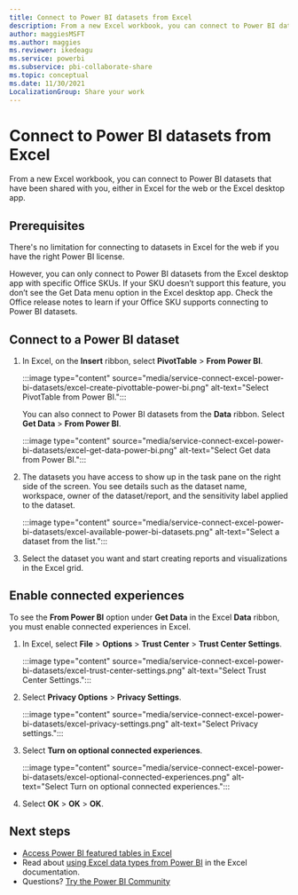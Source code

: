 ```yaml
---
title: Connect to Power BI datasets from Excel  
description: From a new Excel workbook, you can connect to Power BI datasets that have been shared with you, either in Excel for the web or the Excel desktop app.
author: maggiesMSFT
ms.author: maggies
ms.reviewer: ikedeagu
ms.service: powerbi
ms.subservice: pbi-collaborate-share
ms.topic: conceptual
ms.date: 11/30/2021
LocalizationGroup: Share your work
---
```

# Connect to Power BI datasets from Excel 

From a new Excel workbook, you can connect to Power BI datasets that have been shared with you, either in Excel for the web or the Excel desktop app.

## Prerequisites

There's no limitation for connecting to datasets in Excel for the web if you have the right Power BI license.

However, you can only connect to Power BI datasets from the Excel desktop app with specific Office SKUs. If your SKU doesn’t support this feature, you don’t see the Get Data menu option in the Excel desktop app. Check the Office release notes to learn if your Office SKU supports connecting to Power BI datasets.  

## Connect to a Power BI dataset 

1. In Excel, on the **Insert** ribbon, select **PivotTable** > **From Power BI**.  

    :::image type="content" source="media/service-connect-excel-power-bi-datasets/excel-create-pivottable-power-bi.png" alt-text="Select PivotTable from Power BI.":::

    You can also connect to Power BI datasets from the **Data** ribbon. Select **Get Data** > **From Power BI**. 

    :::image type="content" source="media/service-connect-excel-power-bi-datasets/excel-get-data-power-bi.png" alt-text="Select Get data from Power BI.":::

1. The datasets you have access to show up in the task pane on the right side of the screen. You see details such as the dataset name, workspace, owner of the dataset/report, and the sensitivity label applied to the dataset.

    :::image type="content" source="media/service-connect-excel-power-bi-datasets/excel-available-power-bi-datasets.png" alt-text="Select a dataset from the list.":::

1. Select the dataset you want and start creating reports and visualizations in the Excel grid. 

## Enable connected experiences 

To see the **From Power BI** option under **Get Data** in the Excel **Data** ribbon, you must enable connected experiences in Excel.  

1. In Excel, select **File** > **Options** > **Trust Center** > **Trust Center Settings**.  

    :::image type="content" source="media/service-connect-excel-power-bi-datasets/excel-trust-center-settings.png" alt-text="Select Trust Center Settings.":::

1. Select **Privacy Options** > **Privacy Settings**.

    :::image type="content" source="media/service-connect-excel-power-bi-datasets/excel-privacy-settings.png" alt-text="Select Privacy settings.":::

1. Select **Turn on optional connected experiences**.

    :::image type="content" source="media/service-connect-excel-power-bi-datasets/excel-optional-connected-experiences.png" alt-text="Select Turn on optional connected experiences.":::

1. Select **OK** > **OK** > **OK**.

## Next steps

- [Access Power BI featured tables in Excel](service-excel-featured-tables.md)
- Read about [using Excel data types from Power BI](https://support.office.com/article/use-excel-data-types-from-power-bi-preview-cd8938ce-f963-444d-b82a-7140848241e9) in the Excel documentation.
- Questions? [Try the Power BI Community](https://community.powerbi.com/)
